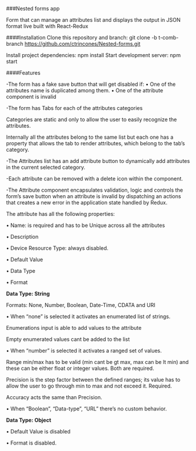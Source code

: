 ###Nested forms app

Form that can manage an attributes list and displays the output in JSON format live built with React-Redux

####Installation
Clone this repository and branch: git clone -b t-comb-branch https://github.com/ctrincones/Nested-forms.git

Install project dependencies: npm install
Start development server: npm start

####Features

-The form has a fake save button that will get disabled if:
• One of the attributes name is duplicated among them.
• One of the attribute component is invalid

-The form has Tabs for each of the attributes categories

Categories are static and only to allow the user to easily recognize the
attributes.

Internally all the attributes belong to the same list but each one has a property that allows the tab to render attributes, which belong to the tab’s category.

-The Attributes list has an add attribute button to dynamically add attributes in the current selected category.

-Each attribute can be removed with a delete icon within the component.

-The Attribute component encapsulates validation, logic and controls the form’s save button when an attribute is invalid by dispatching an actions that creates a new error in the application state handled by Redux.

The attribute has all the following properties:

• Name: is required and has to be Unique across all the attributes

• Description

• Device Resource Type: always disabled.

• Default Value

• Data Type

• Format

<b>Data Type: String</b>

Formats: None, Number, Boolean, Date-Time, CDATA and URI

• When “none” is selected it activates an enumerated list of strings.

Enumerations input is able to add values to the attribute

Empty enumerated values cant be added to the list

• When “number” is selected it activates a ranged set of values.

Range min/max has to be valid (min cant be gt max, max can be lt min) and these can be either float or integer values. Both are required.

Precision is the step factor between the defined ranges; its value has to allow the user to go through min to max and not exceed it. Required.

Accuracy acts the same than Precision.

• When “Boolean”, “Data-type”, “URL” there’s no custom behavior.

<b>Data Type: Object</b>

• Default Value is disabled

• Format is disabled.







